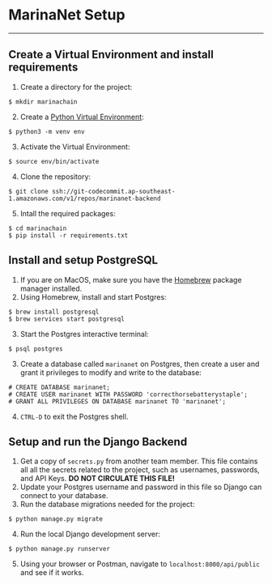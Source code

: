# MarinaNet Setup
___

## Create a Virtual Environment and install requirements
1. Create a directory for the project:
```
$ mkdir marinachain
```
2. Create a [Python Virtual Environment](https://docs.python.org/3/library/venv.html):
```
$ python3 -m venv env
```
3. Activate the Virtual Environment:
```
$ source env/bin/activate
```
4. Clone the repository:
```
$ git clone ssh://git-codecommit.ap-southeast-1.amazonaws.com/v1/repos/marinanet-backend
```
5. Intall the required packages:
```
$ cd marinachain
$ pip install -r requirements.txt
```

## Install and setup PostgreSQL
1. If you are on MacOS, make sure you have the [Homebrew](https://brew.sh/) package manager installed.
2. Using Homebrew, install and start Postgres:
```
$ brew install postgresql
$ brew services start postgresql
```
3. Start the Postgres interactive terminal:
```
$ psql postgres
```
3. Create a database called `marinanet` on Postgres, then create a user and grant it privileges to modify and write to the database:
```
# CREATE DATABASE marinanet;
# CREATE USER marinanet WITH PASSWORD 'correcthorsebatterystaple';
# GRANT ALL PRIVILEGES ON DATABASE marinanet TO 'marinanet';
```
4. `CTRL-D` to exit the Postgres shell.

## Setup and run the Django Backend
1. Get a copy of `secrets.py` from another team member. This file contains all all the secrets related to the project, such as usernames, passwords, and API Keys. **DO NOT CIRCULATE THIS FILE!**
2. Update your Postgres username and password in this file so Django can connect to your database.
3. Run the database migrations needed for the project:
```
$ python manage.py migrate
```
4. Run the local Django development server:
```
$ python manage.py runserver
```
5. Using your browser or Postman, navigate to `localhost:8000/api/public` and see if it works.
